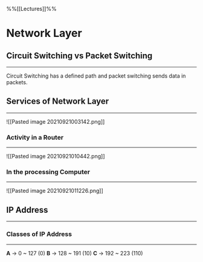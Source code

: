 %%[[Lectures]]%%

# Network Layer
## Circuit Switching vs Packet Switching
***
Circuit Switching has a defined path and packet switching sends data in packets.

## Services of Network Layer
***
![[Pasted image 20210921003142.png]]

### Activity in a Router
***
 ![[Pasted image 20210921010442.png]]
 
 ### In the processing Computer
 ***
 ![[Pasted image 20210921011226.png]]
 
 ## IP Address
 ***
 ### Classes of IP Address
 ***
 **A** -> 0 ~ 127 (0)
 **B** -> 128 ~ 191 (10)
 **C** -> 192 ~ 223 (110)